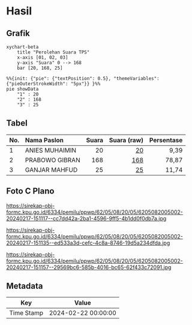# Hasil

## Grafik

```mermaid
xychart-beta
    title "Perolehan Suara TPS"
    x-axis [01, 02, 03]
    y-axis "Suara" 0 --> 168
    bar [20, 168, 25]
```

```mermaid
%%{init: {"pie": {"textPosition": 0.5}, "themeVariables": {"pieOuterStrokeWidth": "5px"}} }%%
pie showData
    "1" : 20
    "2" : 168
    "3" : 25
```

## Tabel

| No. | Nama Paslon    | Suara | Suara (raw) | Persentase |
|:--- |:-------------- | -----:| -----------:| ----------:|
| 1   | ANIES MUHAIMIN | 20    | [20][p-1]   | 9,39       |
| 2   | PRABOWO GIBRAN | 168   | [168][p-2]  | 78,87      |
| 3   | GANJAR MAHFUD  | 25    | [25][p-3]   | 11,74      |


[p-1]: https://github.com/gigit-pemilu/pemilu-2024-62-kalimantan-tengah/blob/main/pilpres/hitung-suara/sub/62-kalimantan-tengah/sub/05-barito-utara/sub/08-teweh-selatan/sub/2005-butong/sub/002-tps/sub/paslon-1.txt
[p-2]: https://github.com/gigit-pemilu/pemilu-2024-62-kalimantan-tengah/blob/main/pilpres/hitung-suara/sub/62-kalimantan-tengah/sub/05-barito-utara/sub/08-teweh-selatan/sub/2005-butong/sub/002-tps/sub/paslon-2.txt
[p-3]: https://github.com/gigit-pemilu/pemilu-2024-62-kalimantan-tengah/blob/main/pilpres/hitung-suara/sub/62-kalimantan-tengah/sub/05-barito-utara/sub/08-teweh-selatan/sub/2005-butong/sub/002-tps/sub/paslon-3.txt

## Foto C Plano

https://sirekap-obj-formc.kpu.go.id/6334/pemilu/ppwp/62/05/08/20/05/6205082005002-20240217-151117--cc7dd42a-2ba1-4596-9ff5-4b1dd0f0db7a.jpg

https://sirekap-obj-formc.kpu.go.id/6334/pemilu/ppwp/62/05/08/20/05/6205082005002-20240217-151135--ed533a3d-cefc-4c8a-8746-19d5a234dfda.jpg

https://sirekap-obj-formc.kpu.go.id/6334/pemilu/ppwp/62/05/08/20/05/6205082005002-20240217-151157--29569bc6-585b-4016-bc65-62f433c72091.jpg


## Metadata

| Key        | Value               |
| ---------- | ------------------- |
| Time Stamp | 2024-02-22 00:00:00 |



